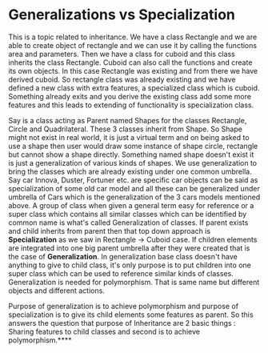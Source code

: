 # Generalizations vs Specialization

This is a topic related to inheritance. We have a class Rectangle and we are able to create object of rectangle and we can use it by calling the functions area and parameters. Then we have a class for cuboid and this class inherits the class Rectangle. Cuboid can also call the functions and create its own objects. In this case Rectangle was existing and from there we have derived cuboid. So rectangle class was already existing and we have defined a new class with extra features, a specialized class which is cuboid.  Something already exits and you derive the existing class add some more features and this leads to extending of functionality is specialization class.

Say is a class acting as Parent named Shapes for the classes Rectangle, Circle and Quadrilateral. These 3 classes inherit from Shape. So Shape might not exist in real world, it is just a virtual term and on being asked to use a shape then user would draw some instance of shape circle, rectangle but cannot show a shape directly. Something named shape doesn't exist it is just a generalization of various kinds of shapes. We use generalization to bring the classes which are already existing under one common umbrella. Say car Innova, Duster, Fortuner etc. are specific car objects  can be said as specialization of some old car model and all these can be generalized under umbrella of Cars which is the generalization of the 3 cars models mentioned above. A group of class when given a general term easy for reference or a super class which contains all similar classes which can be identified by common name is what's called Generalization of classes. If parent exists and child inherits from parent then that top down approach is **Specialization** as we saw in Rectangle -> Cuboid case. If children elements are integrated into one big parent umbrella after they were created that is the case of **Generalization**. In generalization base class doesn't have anything to give to child class, it's only purpose is to put children into one super class which can be used to reference similar kinds of classes. Generalization is needed for polymorphism. That is same name but different objects and different actions.

Purpose of generalization is to achieve polymorphism and purpose of specialization is to give its child elements some features as parent. So this answers the question that purpose of Inheritance are 2 basic things : Sharing features to child classes and second is to achieve polymorphism.****
